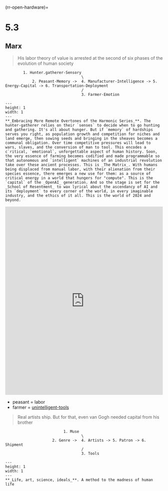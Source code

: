 (rr-open-hardware)=
# 5.3
 
## Marx

>  His labor theory of value is arrested at the second of six phases of the evolution of human society

            1. Hunter.gatherer-Sensory
                                      \
                2. Peasant-Memory ->  4. Manufacturer-Intelligence -> 5. Energy-Capital -> 6. Transportation-Deployment
                                      /
                                      3. Farmer-Emotion


```{figure} ../../figures/blanche.png
---
height: 1
width: 1
---
**_Embracing More Remote Overtones of the Harmonic Series_**. The hunter-gatherer relies on their `senses` to decide when to go hunting and gathering. It's all about hunger. But if `memory` of hardships serves you right, as population growth and competition for niches and land emerge, then sowing seeds and bringing in the sheaves becomes a communal obligation. Over time competitive pressures will lead to wars, slaves, and the conversion of man to tool. This encodes a c`ritical, `emotional`, unforgettable aspect of human history. Soon, the very essence of farming becomes codified and made programmable so that autonomous and `intelligent` machines of an industrial revolution take over these ancient processes. This is _The Matrix_. With humans being displaced from manual labor, with their alienation from their species essence, there emerges a new use for them: as a source of critical energy in a world that hungers for "compute". This is the `capital` of the _OpenAI_ generation. And so the stage is set for the _School of Resentment_ to wax lyrical about the ascendancy of AI and its `deployment` to every corner of the world, in every imaginable industry, and the ethics of it all. This is the world of 2024 and beyond.
`````



<iframe src="https://abikesa.github.io/uganda/" width="100%" height="600px" style="border:none;"></iframe>

- peasant = labor
- farmer = [unintelligent-tools](https://abikesa.github.io/means/)



>  Real artists ship. But for that, even van Gogh needed capital from his brother
 
                              1. Muse
                                      \
                         2. Genre ->  4. Artists -> 5. Patron -> 6. Shipment
                                      /
                                      3. Tools


```{figure} ../../figures/blanche.png
---
height: 1
width: 1
---
**_Life, art, science, ideals_**. A method to the madness of human life
`````